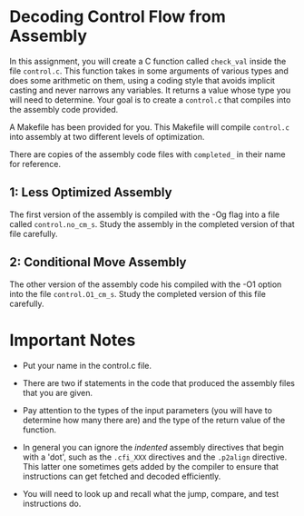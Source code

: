 # Decoding Control Flow from Assembly

In this assignment, you will create a C function called `check_val` inside the
file `control.c`. This function takes in some arguments of various types and
does some arithmetic on them, using a coding style that avoids implicit casting
and never narrows any variables. It returns a value whose type you will need to
determine. Your goal is to create a `control.c` that compiles into the assembly
code provided.

A Makefile has been provided for you. This Makefile will compile `control.c`
into assembly at two different levels of optimization.


There are copies of the assembly code files with `completed_` in their name for reference. 


## 1: Less Optimized Assembly

The first version of the assembly is compiled with the -Og flag into a
file called `control.no_cm_s`. Study the assembly in the completed version of
that file carefully.

## 2: Conditional Move Assembly 

The other version of the assembly code his compiled with the -O1 option into the
file `control.O1_cm_s`. Study the completed version of this file carefully.

# Important Notes

- Put your name in the control.c file.

- There are two if statements in the code that produced the assembly files that you are given. 

- Pay attention to the types of the input parameters (you will have to determine how many there are) and the type of the return value of the function.

<!-- DEPRECATED NOTE
There is one oddity in this code that needs a small amount of explanation: the
instruction called `rep ret`. Apparently the gcc compiler will create code with
this type of return when a return is done immediately after a jump. (You could
look up info about this if you are curious- it is due to just a couple of AMD
processor models that did not behave well in this situation.) You can simply
treat it as a return.
-->

- In general you can ignore the *indented* assembly directives that begin with a
'dot', such as the `.cfi_XXX` directives and the `.p2align` directive. This
latter one sometimes gets added by the compiler to ensure that instructions can
get fetched and decoded efficiently.

- You will need to look up and recall what the jump, compare, and test
instructions do.
